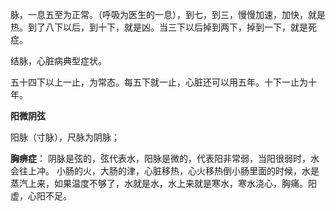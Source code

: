 脉，一息五至为正常。（呼吸为医生的一息），到七，到三，慢慢加速，加快，就是热。到了八下以后，到十下，就是凶。当三下以后掉到两下，掉到一下，就是死症。

结脉，心脏病典型症状。

五十四下以上一止，为常态。每五下就一止，心脏还可以用五年。十下一止为十年。

**阳微阴弦**

阳脉（寸脉），尺脉为阴脉；

**胸痹症**：
阴脉是弦的，弦代表水，阳脉是微的，代表阳非常弱，当阳很弱时，水会往上冲。
小肠的火，大肠的津，心脏移热，心火移热倒小肠里面的时候，水是蒸汽上来，如果温度不够了，水就是水，水上来就是寒水，寒水浇心，胸痛。阳虚，心阳不足。









